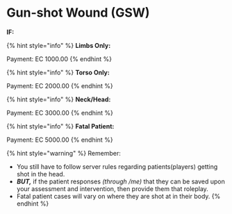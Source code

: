 # Gun-shot Wound (GSW)

**IF:**

{% hint style="info" %}
**Limbs Only:**

Payment: EC 1000.00
{% endhint %}

{% hint style="info" %}
**Torso Only:**

Payment: EC 2000.00
{% endhint %}

{% hint style="info" %}
**Neck/Head:**

Payment: EC 3000.00
{% endhint %}

{% hint style="info" %}
**Fatal Patient:**

Payment: EC 5000.00
{% endhint %}

{% hint style="warning" %}
Remember:

* You still have to follow server rules regarding patients(players) getting shot in the head.
* _**BUT,**_ if the patient responses _(through /me)_ that they can be saved upon your assessment and intervention, then provide them that roleplay.
* Fatal patient cases will vary on where they are shot at in their body.
{% endhint %}
